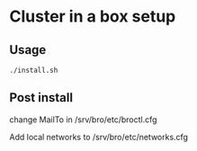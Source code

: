 # Cluster in a box setup

## Usage

    ./install.sh

## Post install

change MailTo in /srv/bro/etc/broctl.cfg

Add local networks to /srv/bro/etc/networks.cfg
